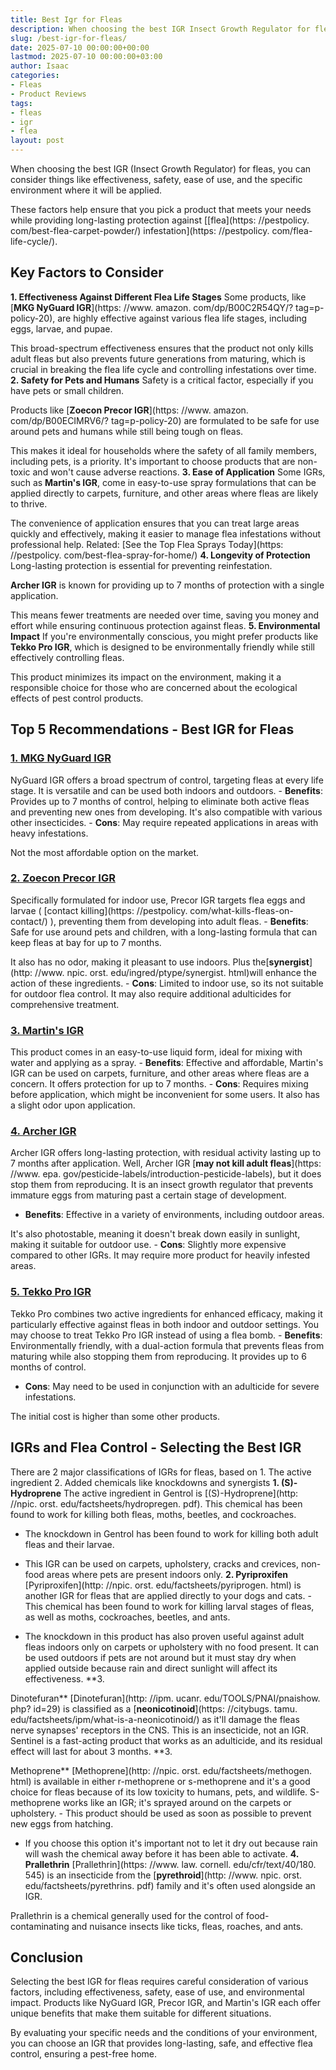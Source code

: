 ```yaml
---
title: Best Igr for Fleas
description: When choosing the best IGR Insect Growth Regulator for fleas, you can consider things like effectiveness, safety, ease of use, and the specific environment...
slug: /best-igr-for-fleas/
date: 2025-07-10 00:00:00+00:00
lastmod: 2025-07-10 00:00:00+03:00
author: Isaac
categories:
- Fleas
- Product Reviews
tags:
- fleas
- igr
- flea
layout: post
---
```


When choosing the best IGR (Insect Growth Regulator) for fleas, you can consider things like effectiveness, safety, ease of use, and the specific environment where it will be applied.

These factors help ensure that you pick a product that meets your needs while providing long-lasting protection against [[flea](https: //pestpolicy. com/best-flea-carpet-powder/) infestation](https: //pestpolicy. com/flea-life-cycle/).

##  Key Factors to Consider

**1. Effectiveness Against Different Flea Life Stages** Some products, like [**MKG NyGuard IGR**](https: //www. amazon. com/dp/B00C2R54QY/? tag=p-policy-20), are highly effective against various flea life stages, including eggs, larvae, and pupae.

This broad-spectrum effectiveness ensures that the product not only kills adult fleas but also prevents future generations from maturing, which is crucial in breaking the flea life cycle and controlling infestations over time. **2. Safety for Pets and Humans** Safety is a critical factor, especially if you have pets or small children.

Products like [**Zoecon Precor IGR**](https: //www. amazon. com/dp/B00ECIMRV6/? tag=p-policy-20) are formulated to be safe for use around pets and humans while still being tough on fleas.

This makes it ideal for households where the safety of all family members, including pets, is a priority. It's important to choose products that are non-toxic and won't cause adverse reactions. **3. Ease of Application** Some IGRs, such as **Martin's IGR**, come in easy-to-use spray formulations that can be applied directly to carpets, furniture, and other areas where fleas are likely to thrive.

The convenience of application ensures that you can treat large areas quickly and effectively, making it easier to manage flea infestations without professional help. Related: [See the Top Flea Sprays Today](https: //pestpolicy. com/best-flea-spray-for-home/) **4. Longevity of Protection** Long-lasting protection is essential for preventing reinfestation.

**Archer IGR** is known for providing up to 7 months of protection with a single application.

This means fewer treatments are needed over time, saving you money and effort while ensuring continuous protection against fleas. **5. Environmental Impact** If you're environmentally conscious, you might prefer products like **Tekko Pro IGR**, which is designed to be environmentally friendly while still effectively controlling fleas.

This product minimizes its impact on the environment, making it a responsible choice for those who are concerned about the ecological effects of pest control products.

##  Top 5 Recommendations - Best IGR for Fleas

###  [**1. MKG NyGuard IGR**](https://www.amazon.com/dp/B00C2R54QY/?tag=p-policy-20)

NyGuard IGR offers a broad spectrum of control, targeting fleas at every life stage. It is versatile and can be used both indoors and outdoors. - **Benefits**: Provides up to 7 months of control, helping to eliminate both active fleas and preventing new ones from developing. It's also compatible with various other insecticides. - **Cons**: May require repeated applications in areas with heavy infestations.

Not the most affordable option on the market.

###  [**2. Zoecon Precor IGR**](https://www.amazon.com/dp/B00ECIMRV6/?tag=p-policy-20)

Specifically formulated for indoor use, Precor IGR targets flea eggs and larvae ( [contact killing](https: //pestpolicy. com/what-kills-fleas-on-contact/) ), preventing them from developing into adult fleas. - **Benefits**: Safe for use around pets and children, with a long-lasting formula that can keep fleas at bay for up to 7 months.

It also has no odor, making it pleasant to use indoors. Plus the[**synergist**](http: //www. npic. orst. edu/ingred/ptype/synergist. html)will enhance the action of these ingredients. - **Cons**: Limited to indoor use, so its not suitable for outdoor flea control. It may also require additional adulticides for comprehensive treatment.

###  [**3. Martin's IGR**](https://www.amazon.com/dp/B0024E5YE2/?tag=p-policy-20)

This product comes in an easy-to-use liquid form, ideal for mixing with water and applying as a spray. - **Benefits**: Effective and affordable, Martin's IGR can be used on carpets, furniture, and other areas where fleas are a concern. It offers protection for up to 7 months. - **Cons**: Requires mixing before application, which might be inconvenient for some users. It also has a slight odor upon application.

###  [**4. Archer IGR**](https://www.amazon.com/dp/B004H0I1HI/?tag=p-policy-20)

Archer IGR offers long-lasting protection, with residual activity lasting up to 7 months after application. Well, Archer IGR [**may not kill adult fleas**](https: //www. epa. gov/pesticide-labels/introduction-pesticide-labels), but it does stop them from reproducing. It is an insect growth regulator that prevents immature eggs from maturing past a certain stage of development.

- **Benefits**: Effective in a variety of environments, including outdoor areas.

It's also photostable, meaning it doesn't break down easily in sunlight, making it suitable for outdoor use. - **Cons**: Slightly more expensive compared to other IGRs. It may require more product for heavily infested areas.

###  [**5. Tekko Pro IGR**](https://www.amazon.com/dp/B00RW197XG/?tag=p-policy-20)

Tekko Pro combines two active ingredients for enhanced efficacy, making it particularly effective against fleas in both indoor and outdoor settings. You may choose to treat Tekko Pro IGR instead of using a flea bomb. - **Benefits**: Environmentally friendly, with a dual-action formula that prevents fleas from maturing while also stopping them from reproducing. It provides up to 6 months of control.

- **Cons**: May need to be used in conjunction with an adulticide for severe infestations.

The initial cost is higher than some other products.

##  IGRs and Flea Control - Selecting the Best IGR

There are 2 major classifications of IGRs for fleas, based on 1. The active ingredient 2. Added chemicals like knockdowns and synergists **1. (S)-Hydroprene** The active ingredient in Gentrol is [(S)-Hydroprene](http: //npic. orst. edu/factsheets/hydropregen. pdf). This chemical has been found to work for killing both fleas, moths, beetles, and cockroaches.

- The knockdown in Gentrol has been found to work for killing both adult fleas and their larvae.

- This IGR can be used on carpets, upholstery, cracks and crevices, non-food areas where pets are present indoors only. **2. Pyriproxifen** [Pyriproxifen](http: //npic. orst. edu/factsheets/pyriprogen. html) is another IGR for fleas that are applied directly to your dogs and cats. - This chemical has been found to work for killing larval stages of fleas, as well as moths, cockroaches, beetles, and ants.

- The knockdown in this product has also proven useful against adult fleas indoors only on carpets or upholstery with no food present. It can be used outdoors if pets are not around but it must stay dry when applied outside because rain and direct sunlight will affect its effectiveness. **3.

Dinotefuran** [Dinotefuran](http: //ipm. ucanr. edu/TOOLS/PNAI/pnaishow. php? id=29) is classified as a [**neonicotinoid**](https: //citybugs. tamu. edu/factsheets/ipm/what-is-a-neonicotinoid/) as it'll damage the fleas nerve synapses' receptors in the CNS. This is an insecticide, not an IGR. Sentinel is a fast-acting product that works as an adulticide, and its residual effect will last for about 3 months. **3.

Methoprene** [Methoprene](http: //npic. orst. edu/factsheets/methogen. html) is available in either r-methoprene or s-methoprene and it's a good choice for fleas because of its low toxicity to humans, pets, and wildlife. S-methoprene works like an IGR; it's sprayed around on the carpets or upholstery. - This product should be used as soon as possible to prevent new eggs from hatching.

- If you choose this option it's important not to let it dry out because rain will wash the chemical away before it has been able to activate. **4. Prallethrin** [Prallethrin](https: //www. law. cornell. edu/cfr/text/40/180. 545) is an insecticide from the [**pyrethroid**](http: //www. npic. orst. edu/factsheets/pyrethrins. pdf) family and it's often used alongside an IGR.

Prallethrin is a chemical generally used for the control of food-contaminating and nuisance insects like ticks, fleas, roaches, and ants.

##  Conclusion

Selecting the best IGR for fleas requires careful consideration of various factors, including effectiveness, safety, ease of use, and environmental impact. Products like NyGuard IGR, Precor IGR, and Martin's IGR each offer unique benefits that make them suitable for different situations.

By evaluating your specific needs and the conditions of your environment, you can choose an IGR that provides long-lasting, safe, and effective flea control, ensuring a pest-free home.
